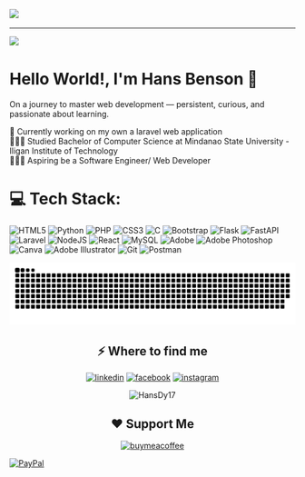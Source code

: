 ![](https://quotes-github-readme.vercel.app/api?type=horizontal&theme=tokyonight)

---
[![](https://visitcount.itsvg.in/api?id=HansDy17&icon=10&color=13)](https://visitcount.itsvg.in)


<h1>Hello World!, I'm Hans Benson 👋</h1>
<p>On a journey to master web development — persistent, curious, and passionate about learning.</p>

🛜 Currently working on my own a laravel web application<br>👨🏼‍🎓 Studied Bachelor of Computer Science at Mindanao State University - Iligan Institute of Technology<br>👨🏼‍💻 Aspiring be a Software Engineer/ Web Developer 


# 💻 Tech Stack:
![HTML5](https://img.shields.io/badge/html5-%23E34F26.svg?style=flat&logo=html5&logoColor=white) ![Python](https://img.shields.io/badge/python-3670A0?style=flat&logo=python&logoColor=ffdd54) ![PHP](https://img.shields.io/badge/php-%23777BB4.svg?style=flat&logo=php&logoColor=white) ![CSS3](https://img.shields.io/badge/css3-%231572B6.svg?style=flat&logo=css3&logoColor=white) ![C](https://img.shields.io/badge/c-%2300599C.svg?style=flat&logo=c&logoColor=white) ![Bootstrap](https://img.shields.io/badge/bootstrap-%238511FA.svg?style=flat&logo=bootstrap&logoColor=white) ![Flask](https://img.shields.io/badge/flask-%23000.svg?style=flat&logo=flask&logoColor=white) ![FastAPI](https://img.shields.io/badge/FastAPI-005571?style=flat&logo=fastapi) ![Laravel](https://img.shields.io/badge/laravel-%23FF2D20.svg?style=flat&logo=laravel&logoColor=white) ![NodeJS](https://img.shields.io/badge/node.js-6DA55F?style=flat&logo=node.js&logoColor=white) ![React](https://img.shields.io/badge/react-%2320232a.svg?style=flat&logo=react&logoColor=%2361DAFB) ![MySQL](https://img.shields.io/badge/mysql-4479A1.svg?style=flat&logo=mysql&logoColor=white) ![Adobe](https://img.shields.io/badge/adobe-%23FF0000.svg?style=flat&logo=adobe&logoColor=white) ![Adobe Photoshop](https://img.shields.io/badge/adobe%20photoshop-%2331A8FF.svg?style=flat&logo=adobe%20photoshop&logoColor=white) ![Canva](https://img.shields.io/badge/Canva-%2300C4CC.svg?style=flat&logo=Canva&logoColor=white) ![Adobe Illustrator](https://img.shields.io/badge/adobe%20illustrator-%23FF9A00.svg?style=flat&logo=adobe%20illustrator&logoColor=white) ![Git](https://img.shields.io/badge/git-%23F05033.svg?style=flat&logo=git&logoColor=white) ![Postman](https://img.shields.io/badge/Postman-FF6C37?style=flat&logo=postman&logoColor=white)

<picture>
  <source media="(prefers-color-scheme: dark)" srcset="https://raw.githubusercontent.com/hansdy17/hansdy17/output/github-snake-dark.svg" />
  <source media="(prefers-color-scheme: light)" srcset="https://raw.githubusercontent.com/hansdy17/hansdy17/output/github-snake.svg" />
  <img alt="github-snake" src="https://raw.githubusercontent.com/hansdy17/hansdy17/output/github-snake.svg" />
</picture>

<h2 align="center">⚡️ Where to find me</h2>

<p align="center">
  <a target="_blank" href="https://www.linkedin.com/in/hansdy17/" style="display: inline-block;">
    <img src="https://img.shields.io/badge/linkedin-logo?style=for-the-badge&logo=linkedin&logoColor=white&color=%230a77b6" alt="linkedin" />
  </a>
  <a target="_blank" href="https://www.facebook.com/Bensoy.Hansy" style="display: inline-block;">
    <img src="https://img.shields.io/badge/facebook-logo?style=for-the-badge&logo=facebook&logoColor=white&color=%230866ff" alt="facebook" />
  </a>
  <a target="_blank" href="https://www.instagram.com/hansy.dy/" style="display: inline-block;">
    <img src="https://img.shields.io/badge/instagram-logo?style=for-the-badge&logo=instagram&logoColor=white&color=%23F35369" alt="instagram" />
  </a>
</p>

<p align="center">
  <img src="https://github-readme-stats.vercel.app/api/top-langs?username=HansDy17&show_icons=true&locale=en&layout=compact" alt="HansDy17" />
</p>

<h2 align="center">❤️ Support Me</h2>

<p align="center">
  <a href="https://www.buymeacoffee.com/hansdy157">
    <img src="https://cdn.buymeacoffee.com/buttons/v2/default-yellow.png" width="160" alt="buymeacoffee" />
  </a>

  [![PayPal](https://img.shields.io/badge/PayPal-00457C?style=for-the-badge&logo=paypal&logoColor=white)](https://paypal.me/hansdy15) 

</p>


